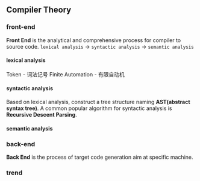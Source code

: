 ## Compiler Theory

### front-end
**Front End** is the analytical and comprehensive process for compiler to source code.
`lexical analysis` -> `syntactic analysis` -> `semantic analysis`

#### lexical analysis
Token - 词法记号
Finite Automation - 有限自动机

#### syntactic analysis
Based on lexical analysis, construct a tree structure naming **AST(abstract syntax tree)**.
A common popular algorithm for syntactic analysis is **Recursive Descent Parsing**.

#### semantic analysis


### back-end
**Back End** is the process of target code generation aim at specific machine.

### trend
